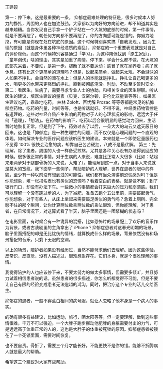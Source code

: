 王建硕

第一：停下来。这是最重要的一条。
抑郁症最难处理的特征是，很多时候本人努力的挣扎，周围的人也在加油鼓劲，大家都以为向好的方向前进，却不知道其实是越来越糟。当你发现自己手拿一个铲子站在一个大坑的底部的时候，第一件事情，就是不要再挖了。朝任何方向都不要再挖了。你的方向感可能是错的。你努力地挖，有可能是你现在处在坑底的原因。这个时候特别喜欢搞「自我发现」。因为生理的原因（就是身体里各种神经递质的紊乱），抑郁症的一个重要表现就是对自己的评价降低。而这个时候特别容易通过「学习」，为这种降低找到「原生家庭」，「童年创伤」啥的理由，其实是加重了病情。停下来。学会什么都不做，在大坑的底部先呆着，不要动，是第一步。腿断了就不要运动；感冒了就在家养着；病了就休息。还有比这个更简单的道理吗？但是，说起来简单，做起来太难。不会游泳的人如果不挣扎，会自然的漂在水上；但是人的本能就是挣扎。挣扎让自己喝更多的水，喝更多的水带来更强烈的挣扎，直到被彻底淹没。别动，不动至少暂时安全。
第二：看医生。生病了，需要寻求专业人士的协助。和相关专业的医生聊聊。听从医生的建议，填医生建议的量表（贝克，汉密尔顿，哥伦比亚量表等等）。如果医生建议吃药，乖乖地吃药。 曲林 Zoloft、百忧解 Prozac 等等等都是常见的抗抑郁症药物。吃药的剂量，时间等等，也是听话就好。不得不说，神经类药物管控是有道理的，这些对神经介质产生影响的药物对于人的心理状况的影响，远远大于任何「道理」，「想法」。在药物的影响下，吃药以后会很明显的感觉动力回来，生活暂时地恢复正常，但是到了下午，药效过去了以后，一朵大大的乌云又遮天蔽日的回来。这也是「抑郁症」是一种生理性的问题，而不仅仅是心理问题的一个直观的体现。如何解决专业的医疗问题应该听医生的建议。本来就是一个即使足量服药也不见得 100% 很快会治愈的病，却靠自己苦苦硬扛，八成不是最优解。
第三：先理解。除了患者，周围的人也一样备受煎熬，尤其是各种关心没有办法得到回应的时候。很多很正常的事情，对于生病的人来说，难度比正常人大很多（比如：站起来走两步对于腿部骨折的人来说，太难了）。能理解到这一点，对于当事人来说就是莫大的宽慰。我下面举一些例子，帮助陪护的人理解，世界在患者的眼中的样貌，至少有一种以前没有想到过的可能性。我们都有当众演讲前恐慌感对吗？但是你能想象，填一张报名表也有类似的恐慌吗？看着空白的表格，就是做不到；到了银行门口，却没有办法下车。一些微小的事情都会打来巨大的压力和崩溃感。我们可以理解一个没有跑过步的人，为了减肥，准备去跑个五公里前，需要鼓起勇气，你能想象，对于有些人，从床上坐起来需要鼓足类似的勇气吗？急着上厕所、完全憋不住的那个瞬间，让你计算两位数乘两位数的乘法很难，但你能理解，对于患者，在日常情况下，对这算式看了半天，脑子里面还是一团浆糊的状态吗？

在电影里面，有时候会有一种诡异的混搭，比如恐怖片的场景配上了欢乐的音乐作为背景，或者古装剧里的主角拿出了 iPhone？抑郁症患者对这春光明媚的场景，脑子里面搭配的却是无比忧伤的情绪，就算换成什么样的场景，背景依然没有和场景搭配的音乐，只剩下无限的空洞。

以上的场景，陪护者如果没有经历过，当然不能苛求他们去理解。因为这些体验，反常识，反直觉，没有人描述过，很难想象存在。它们本身，就是个很难理解的事情。

我觉得陪护的人也应该停下来，不要太努力的做太多事情，但需要多倾听，并且努力试着相信患者说的话。虽然患者的很多描述，你怎么听都觉得不可能，但是不要让自己有限的经验变成患者无法逾越的鸿沟。同时，把治疗这个专业的活儿交给医生。

抑郁症的患者，一般不穿蓝白相间的病号服，就让人忽略了他本身是一个病人的事实。

的确有很多有益建议，比如运动，旅行，晒太阳等等。但一定要理解，做到这些事情很难，千万不可以强迫。一个大胖子跑步挪动他肥胖的身躯需要付出的力气，可是远远高于体重正常的人的，这也是大胖子的体重被死锁的原因。抑郁症患者被锁在了一个死锁里面，需要时间恢复。  

也不要自责。骨折了，需要三个月才能长好，不能更快不是你的错。能够不折腾病人就是最大的帮助。

希望这三个建议对大家有些帮助。